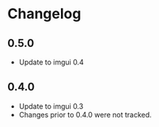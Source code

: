 # Changelog

## 0.5.0
 * Update to imgui 0.4

## 0.4.0
 * Update to imgui 0.3
 * Changes prior to 0.4.0 were not tracked.
